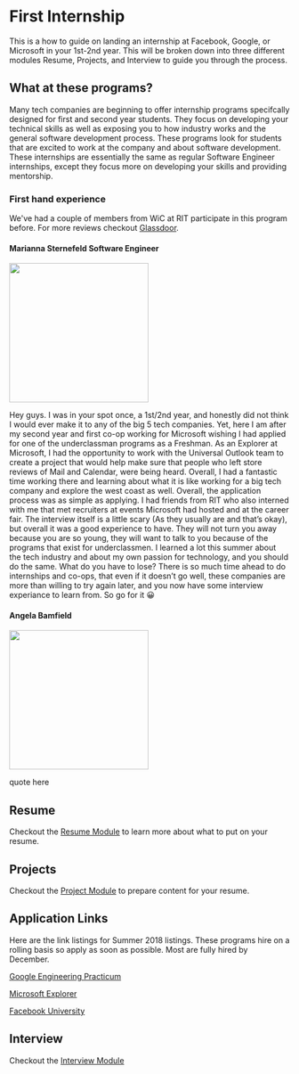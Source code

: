 # First Internship
This is a how to guide on landing an internship at Facebook, Google, or Microsoft in your 1st-2nd year.
This will be broken down into three different modules Resume, Projects, and Interview to guide you through the process. 

## What at these programs?
Many tech companies are beginning to offer internship programs specifcally designed for first and second year students. They focus on developing your technical skills as well as exposing you to how industry works and the general software development process. These programs look for students that are excited to work at the company and about software development. These internships are essentially the same as regular Software Engineer internships, except they focus more on developing your skills and providing mentorship. 

### First hand experience
We've had a couple of members from WiC at RIT participate in this program before. For more reviews checkout [Glassdoor](https://www.glassdoor.com/Reviews/Microsoft-Seattle-Reviews-EI_IE1651.0,9_IL.10,17_IM781.htm?filter.defaultEmploymentStatuses=false&filter.defaultLocation=false&filter.employmentStatus=INTERN). 

#### Marianna Sternefeld Software Engineer
<img src="https://scontent-lax3-1.xx.fbcdn.net/v/t31.0-8/20424239_10207433958806678_2899760131006749810_o.jpg?oh=2f7a3ba53b7784e77db54650e42a724e&oe=5A5B3A23" width="250"> 

Hey guys. I was in your spot once, a 1st/2nd year, and honestly did not think I would ever make it to any of the big 5 tech companies. Yet, here I am after my second year and first co-op working for Microsoft wishing I had applied for one of the underclassman programs as a Freshman. As an Explorer at Microsoft, I had the opportunity to work with the Universal Outlook team to create a project that would help make sure that people who left store reviews of Mail and Calendar, were being heard. Overall, I had a fantastic time working there and learning about what it is like working for a big tech company and explore the west coast as well. Overall, the application process was as simple as applying. I had friends from RIT who also interned with me that met recruiters at events Microsoft had hosted and at the career fair. The interview itself is a little scary (As they usually are and that’s okay), but overall it was a good experience to have. They will not turn you away because you are so young, they will want to talk to you because of the programs that exist for underclassmen. I learned a lot this summer about the tech industry and about my own passion for technology, and you should do the same. What do you have to lose? There is so much time ahead to do internships and co-ops, that even if it doesn’t go well, these companies are more than willing to try again later, and you now have some interview experiance to learn from. So go for it :grinning:

#### Angela Bamfield 
<img src="https://scontent-lax3-1.xx.fbcdn.net/v/t1.0-9/20294582_1509849049077555_3227065820738872812_n.jpg?oh=0fbb30b130fb8f2d8da4310eb51f14ee&oe=5A1C20FB" width="250"> 

quote here

#### 

## Resume
Checkout the [Resume Module]() to learn more about what to put on your resume.

## Projects
Checkout the [Project Module]() to prepare content for your resume. 

## Application Links
Here are the link listings for Summer 2018 listings. These programs hire on a rolling basis so apply as soon as possible. Most are fully hired by December. 

[Google Engineering Practicum](https://careers.google.com/jobs#!t=jo&jid=/google/engineering-practicum-intern-summer-2018-1600-amphitheatre-pkwy-mountain-view-ca-2785420182&)

[Microsoft Explorer](https://careers.microsoft.com/students/explore)

[Facebook University](https://www.facebook.com/careers/university/fbueng)

## Interview
Checkout the [Interview Module](https://github.com/smcintosh881/first-internship/blob/master/INTERVIEW.md)
